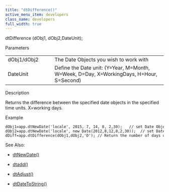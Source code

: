 ```yaml
---
title: "dtDifference()"
active_menu_item: developers
class_name: developers
full_width: true
---
```



dtDifference (dObj1, dObj2,DateUnit);

Parameters

<table>
<tr>
<td width="133">
dObj1/dObj2

</td>
<td width="20">
</td>
<td width="750">
The Date Objects you wish to work with

</td>
</tr>
<tr>
<td width="133">
DateUnit

</td>
<td width="20">
</td>
<td width="750">
Define the Date unit: (Y=Year, M=Month, W=Week, D=Day, X=WorkingDays, H=Hour, S=Second)

</td>
</tr>
</table>

Description

Returns the difference between the specified date objects in the specified time units. X=working days.

Example

    dObj1=app.dtNewDate('locale', 2015, 7, 14, 8, 2,30);   // set Date Object(1) to Fri Aug 14 2015 08:02:30
    dObj2=app.dtNewDate('locale', new Date(2012,8,12,8,2,30));  // set Date Object(2) to Wed Sep 12 2012 08:02:30
    dDiff=app.dtDifference(dObj1,dObj2,'D'); // Return the number of days difference (1066 days) between the 2 date objects)
   

See Also:

 - [dtNewDate()](dtnewdate)

 - [dtadd()](dtadd)

 - [dtAdjust()](dtadjust)

 - [dtDateToString()](dtdatetostring)

